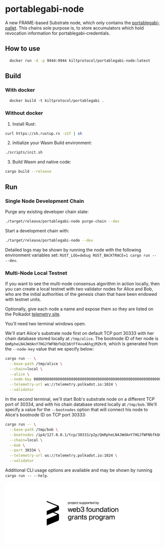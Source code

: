 # portablegabi-node

A new FRAME-based Substrate node, which only contains the [portablegabi-pallet](https://github.com/KILTprotocol/portablegabi-pallet).
This chains sole purpose is, to store accumulators which hold revocation information for portablegabi-credentials.

## How to use

```bash
  docker run -d -p 9944:9944 kiltprotocol/portablegabi-node:latest
```

## Build

### With docker

```
  docker build -t kiltprotocol/portablegabi .
```

### Without docker

1. Install Rust:

```bash
curl https://sh.rustup.rs -sSf | sh
```

2. Initialize your Wasm Build environment:

```bash
./scripts/init.sh
```

3. Build Wasm and native code:

```bash
cargo build --release
```

## Run

### Single Node Development Chain

Purge any existing developer chain state:

```bash
./target/release/portablegabi-node purge-chain --dev
```

Start a development chain with:

```bash
./target/release/portablegabi-node --dev
```

Detailed logs may be shown by running the node with the following environment variables set: `RUST_LOG=debug RUST_BACKTRACE=1 cargo run -- --dev`.

### Multi-Node Local Testnet

If you want to see the multi-node consensus algorithm in action locally, then you can create a local testnet with two validator nodes for Alice and Bob, who are the initial authorities of the genesis chain that have been endowed with testnet units.

Optionally, give each node a name and expose them so they are listed on the Polkadot [telemetry site](https://telemetry.polkadot.io/#/Local%20Testnet).

You'll need two terminal windows open.

We'll start Alice's substrate node first on default TCP port 30333 with her chain database stored locally at `/tmp/alice`. The bootnode ID of her node is `QmRpheLN4JWdAnY7HGJfWFNbfkQCb6tFf4vvA6hgjMZKrR`, which is generated from the `--node-key` value that we specify below:

```bash
cargo run -- \
  --base-path /tmp/alice \
  --chain=local \
  --alice \
  --node-key 0000000000000000000000000000000000000000000000000000000000000001 \
  --telemetry-url ws://telemetry.polkadot.io:1024 \
  --validator
```

In the second terminal, we'll start Bob's substrate node on a different TCP port of 30334, and with his chain database stored locally at `/tmp/bob`. We'll specify a value for the `--bootnodes` option that will connect his node to Alice's bootnode ID on TCP port 30333:

```bash
cargo run -- \
  --base-path /tmp/bob \
  --bootnodes /ip4/127.0.0.1/tcp/30333/p2p/QmRpheLN4JWdAnY7HGJfWFNbfkQCb6tFf4vvA6hgjMZKrR \
  --chain=local \
  --bob \
  --port 30334 \
  --telemetry-url ws://telemetry.polkadot.io:1024 \
  --validator
```

Additional CLI usage options are available and may be shown by running `cargo run -- --help`.

![](doc/web3_foundation_grants_badge_black.svg)

